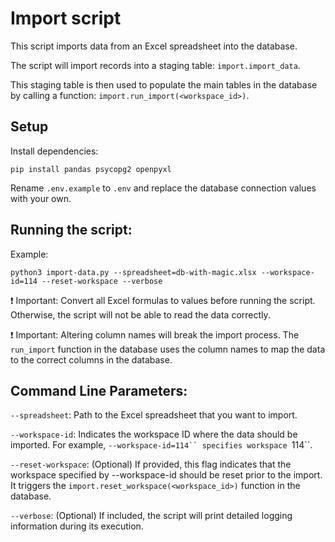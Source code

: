 # Import script

This script imports data from an Excel spreadsheet into the database.

The script will import records into a staging table: `import.import_data`.

This staging table is then used to populate the main tables in the database by calling a function: `import.run_import(<workspace_id>)`.

## Setup

Install dependencies:

```
pip install pandas psycopg2 openpyxl
```

Rename `.env.example` to `.env` and replace the database connection values with your own.

## Running the script:

Example:
```
python3 import-data.py --spreadsheet=db-with-magic.xlsx --workspace-id=114 --reset-workspace --verbose
```
❗ Important: Convert all Excel formulas to values before running the script. Otherwise, the script will not be able to read the data correctly.  

❗ Important: Altering column names will break the import process. The `run_import` function in the database uses the column names to map the data to the correct columns in the database.

## Command Line Parameters:

`--spreadsheet`: Path to the Excel spreadsheet that you want to import. 

`--workspace-id`: Indicates the workspace ID where the data should be imported. For example, `--workspace-id=114`` specifies workspace `114``.

`--reset-workspace`: (Optional) If provided, this flag indicates that the workspace specified by --workspace-id should be reset prior to the import. It triggers the `import.reset_workspace(<workspace_id>)` function in the database.

`--verbose`: (Optional) If included, the script will print detailed logging information during its execution.
